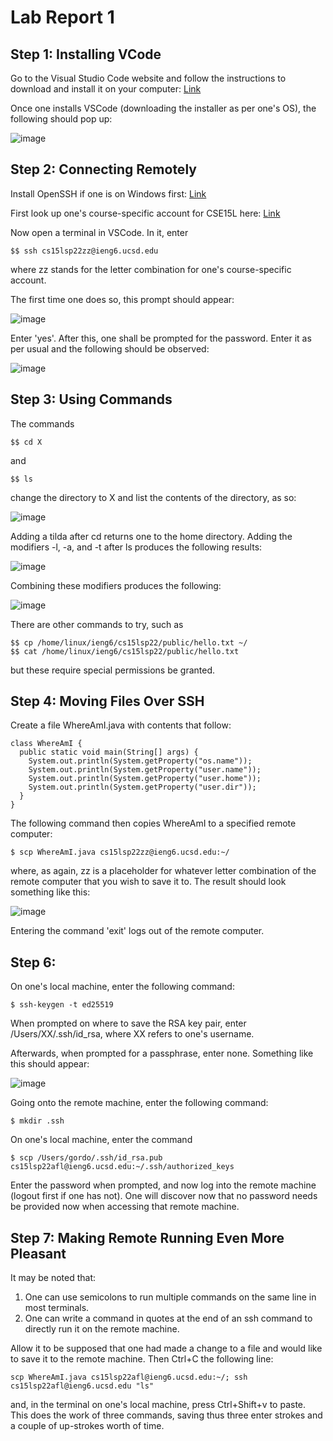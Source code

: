 # Lab Report 1

## Step 1: Installing VCode

Go to the Visual Studio Code website and follow the instructions to download and install it on your computer: 
[Link](https://code.visualstudio.com/)

Once one installs VSCode (downloading the installer as per one's OS), the following should pop up:

![image](https://user-images.githubusercontent.com/103284133/162596646-427d4b10-aa60-4a0f-82af-1b56b8fe0b54.png)

## Step 2: Connecting Remotely

Install OpenSSH if one is on Windows first:
[Link](https://docs.microsoft.com/en-us/windows-server/administration/openssh/openssh_install_firstuse)

First look up one's course-specific account for CSE15L here:
[Link](https://sdacs.ucsd.edu/~icc/index.php)

Now open a terminal in VSCode. In it, enter
```
$$ ssh cs15lsp22zz@ieng6.ucsd.edu
```
where zz stands for the letter combination for one's course-specific account.

The first time one does so, this prompt should appear:

![image](https://user-images.githubusercontent.com/103284133/162596888-ed1ee703-f21a-4112-8591-4444f44de481.png)

Enter 'yes'. After this, one shall be prompted for the password. Enter it as per usual and the following should be observed:

![image](https://user-images.githubusercontent.com/103284133/162596918-3a123efc-acae-4429-90a7-d52240031b57.png)

## Step 3: Using Commands

The commands
```
$$ cd X
```
and
```
$$ ls
```
change the directory to X and list the contents of the directory, as so:

![image](https://user-images.githubusercontent.com/103284133/162597372-6af844fb-4aa6-4da2-b193-5fc220ef7ffd.png)

Adding a tilda after cd returns one to the home directory. Adding the modifiers -l, -a, and -t after ls produces the following results:

![image](https://user-images.githubusercontent.com/103284133/162597468-37616279-c31d-47e1-ae39-099966ca417c.png)

Combining these modifiers produces the following:

![image](https://user-images.githubusercontent.com/103284133/162597481-3a73cb97-e719-416a-b43f-800f18041f07.png)

There are other commands to try, such as 
```
$$ cp /home/linux/ieng6/cs15lsp22/public/hello.txt ~/
$$ cat /home/linux/ieng6/cs15lsp22/public/hello.txt
```
but these require special permissions be granted.

## Step 4: Moving Files Over SSH

Create a file WhereAmI.java with contents that follow:
```
class WhereAmI {
  public static void main(String[] args) {
    System.out.println(System.getProperty("os.name"));
    System.out.println(System.getProperty("user.name"));
    System.out.println(System.getProperty("user.home"));
    System.out.println(System.getProperty("user.dir"));
  }
}
```
The following command then copies WhereAmI to a specified remote computer:
```
$ scp WhereAmI.java cs15lsp22zz@ieng6.ucsd.edu:~/
```
where, as again, zz is a placeholder for whatever letter combination of the remote computer that you wish to save it to. The result should look something like this:

![image](https://user-images.githubusercontent.com/103284133/162600461-c59b1b7f-d43d-4c3f-834c-8c7fd1a22997.png)

Entering the command 'exit' logs out of the remote computer.

## Step 6: 

On one's local machine, enter the following command:
```
$ ssh-keygen -t ed25519
```
When prompted on where to save the RSA key pair, enter /Users/XX/.ssh/id_rsa, where XX refers to one's username.

Afterwards, when prompted for a passphrase, enter none. Something like this should appear:

![image](https://user-images.githubusercontent.com/103284133/162600603-db35b2ae-dece-410c-a475-2815de77b9cf.png)

Going onto the remote machine, enter the following command:
```
$ mkdir .ssh
```

On one's local machine, enter the command
```
$ scp /Users/gordo/.ssh/id_rsa.pub cs15lsp22afl@ieng6.ucsd.edu:~/.ssh/authorized_keys
```
Enter the password when prompted, and now log into the remote machine (logout first if one has not). One will discover now that no password needs be provided now when accessing that remote machine.

## Step 7: Making Remote Running Even More Pleasant

It may be noted that:
1. One can use semicolons to run multiple commands on the same line in most terminals.
2. One can write a command in quotes at the end of an ssh command to directly run it on the remote machine.

Allow it to be supposed that one had made a change to a file and would like to save it to the remote machine. Then Ctrl+C the following line:
```
scp WhereAmI.java cs15lsp22afl@ieng6.ucsd.edu:~/; ssh cs15lsp22afl@ieng6.ucsd.edu "ls"
```
and, in the terminal on one's local machine, press Ctrl+Shift+v to paste. This does the work of three commands, saving thus three enter strokes and a couple of up-strokes worth of time.
